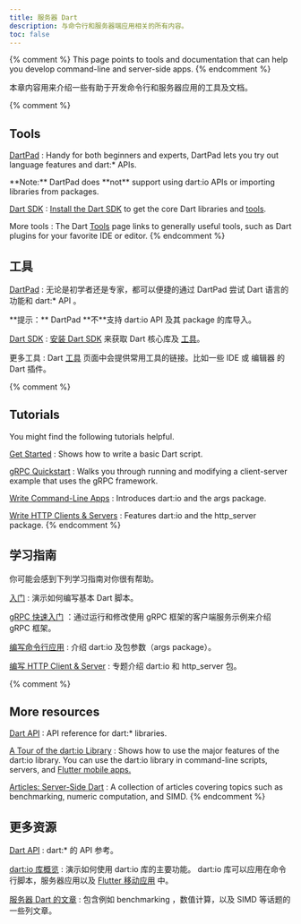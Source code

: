 ```yaml
---
title: 服务器 Dart
description: 与命令行和服务器端应用相关的所有内容。
toc: false
---
```



{% comment %}
This page points to tools and documentation
that can help you develop command-line and server-side apps.
{% endcomment %}


本章内容用来介绍一些有助于开发命令行和服务器应用的工具及文档。


{% comment %}
## Tools

[DartPad](/tools/dartpad)
: Handy for both beginners and experts,
  DartPad lets you try out language features and dart:* APIs.

  <aside class="alert alert-info" markdown="1">
    **Note:** DartPad does **not** support using dart:io APIs or
    importing libraries from packages.
  </aside>

[Dart SDK](/tools/sdk)
: [Install the Dart SDK](/tools/sdk#install) to get the core Dart
  libraries and [tools](/server/tools).

More tools
: The Dart [Tools](/tools) page links to generally useful tools,
  such as Dart plugins for your favorite IDE or editor.
{% endcomment %}

## 工具

[DartPad](/tools/dartpad)
: 无论是初学者还是专家，都可以便捷的通过 DartPad 尝试 Dart 语言的功能和 
  dart:* API 。

  <aside class="alert alert-info" markdown="1">
    **提示：** DartPad **不**支持 dart:io API 及其 package 的库导入。
  </aside>

[Dart SDK](/tools/sdk)
: [安装 Dart SDK](/tools/sdk#install) 来获取 Dart 核心库及
  [工具](/server/tools)。

更多工具
: Dart [工具](/tools) 页面中会提供常用工具的链接。比如一些 IDE 或 编辑器
  的 Dart 插件。


{% comment %}
## Tutorials

You might find the following tutorials helpful.

[Get Started](/tutorials/server/get-started)
: Shows how to write a basic Dart script.

[gRPC Quickstart](https://grpc.io/docs/quickstart/dart.html)
: Walks you through running and modifying a client-server example that uses the gRPC framework.

[Write Command-Line Apps](/tutorials/server/cmdline)
: Introduces dart:io and the args package.

[Write HTTP Clients & Servers](/tutorials/server/httpserver)
: Features dart:io and the http_server package.
{% endcomment %}


## 学习指南

你可能会感到下列学习指南对你很有帮助。

[入门](/tutorials/server/get-started)
: 演示如何编写基本 Dart 脚本。

[gRPC 快速入门](https://grpc.io/docs/quickstart/dart.html)
：通过运行和修改使用 gRPC 框架的客户端服务示例来介绍 gRPC 框架。

[编写命令行应用](/tutorials/server/cmdline)
: 介绍 dart:io 及包参数（args package）。

[编写 HTTP Client & Server](/tutorials/server/httpserver)
: 专题介绍 dart:io 和 http_server 包。


{% comment %}
## More resources

[Dart API]({{site.dart_api}}/{{site.data.pkg-vers.SDK.channel}})
: API reference for dart:* libraries.

[A Tour of the dart:io Library](/server/io-library-tour)
: Shows how to use the major features of the dart:io library.
  You can use the dart:io library in command-line scripts, servers, and
  [Flutter mobile apps.]({{site.flutter}})

[Articles: Server-Side Dart](/articles/server)
: A collection of articles covering topics such as benchmarking,
  numeric computation, and SIMD.
{% endcomment %}


## 更多资源

[Dart API]({{site.dart_api}}/{{site.data.pkg-vers.SDK.channel}})
: dart:* 的 API 参考。

[dart:io 库概览](/server/io-library-tour)
: 演示如何使用 dart:io 库的主要功能。 dart:io 库可以应用在命令行脚本，服务器应用以及 
  [Flutter 移动应用]({{site.flutter}}) 中。

[服务器 Dart 的文章](/articles/server)
: 包含例如 benchmarking ，数值计算，以及 SIMD 等话题的一些列文章。
